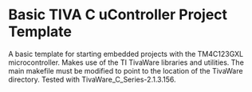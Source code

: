 # Basic TIVA C uController Project Template

A basic template for starting embedded projects with the TM4C123GXL
microcontroller. Makes use of the TI TivaWare libraries and utilities.
The main makefile must be modified to point to the location of the TivaWare
directory. Tested with TivaWare_C_Series-2.1.3.156.
